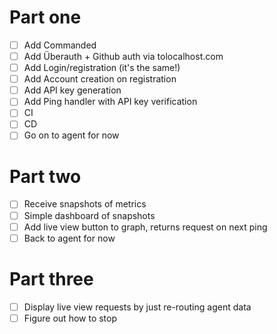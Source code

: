 # Part one

* [ ] Add Commanded
* [ ] Add Überauth + Github auth via tolocalhost.com
* [ ] Add Login/registration (it's the same!)
* [ ] Add Account creation on registration
* [ ] Add API key generation
* [ ] Add Ping handler with API key verification
* [ ] CI
* [ ] CD
* [ ] Go on to agent for now

# Part two

* [ ] Receive snapshots of metrics
* [ ] Simple dashboard of snapshots
* [ ] Add live view button to graph, returns request on next ping
* [ ] Back to agent for now

# Part three

* [ ] Display live view requests by just re-routing agent data
* [ ] Figure out how to stop
